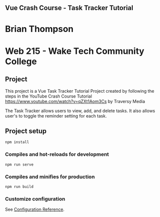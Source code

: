 ## Vue Crash Course - Task Tracker Tutorial
# Brian Thompson
# Web 215 - Wake Tech Community College

## Project 
This project is a Vue Task Tracker Tutorial Project created by following the steps in the 
YouTube Crash Course Tutorial https://www.youtube.com/watch?v=qZXt1Aom3Cs
by Traversy Media

The Task Tracker allows users to view, add, and delete tasks. It also allows user's 
to toggle the reminder setting for each task.

## Project setup
```
npm install
```

### Compiles and hot-reloads for development
```
npm run serve
```

### Compiles and minifies for production
```
npm run build
```

### Customize configuration
See [Configuration Reference](https://cli.vuejs.org/config/).
